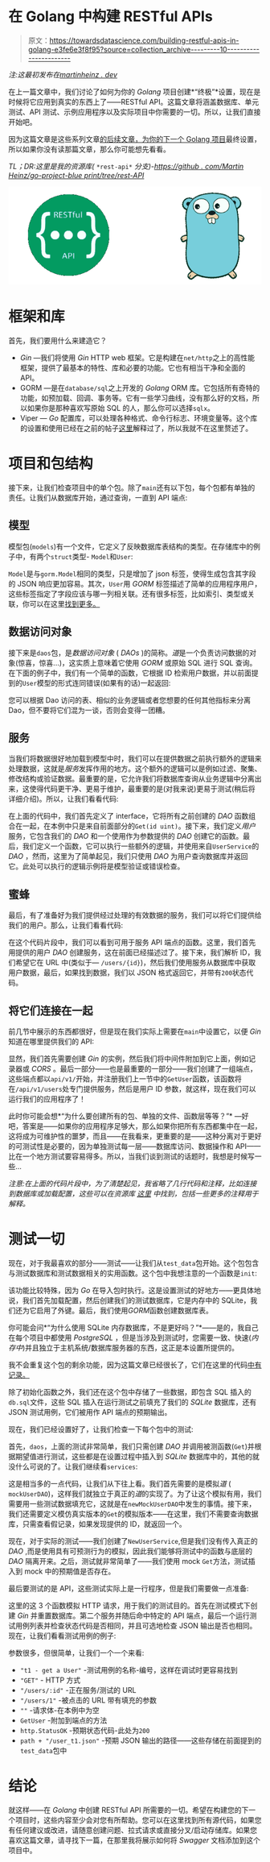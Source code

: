# 在 Golang 中构建 RESTful APIs

> 原文：<https://towardsdatascience.com/building-restful-apis-in-golang-e3fe6e3f8f95?source=collection_archive---------10----------------------->

*注:这最初发布在*[*martinheinz . dev*](https://martinheinz.dev/blog/8)

在上一篇文章中，我们讨论了如何为你的 *Golang* 项目创建*“终极”*设置，现在是时候将它应用到真实的东西上了——RESTful API。这篇文章将涵盖数据库、单元测试、API 测试、示例应用程序以及实际项目中你需要的一切。所以，让我们直接开始吧。

因为这篇文章是这些系列文章[的后续文章，为你的下一个 Golang 项目](/ultimate-setup-for-your-next-golang-project-1cc989ad2a96?source=friends_link&sk=2be68bb1ae993c17afc7d5c39a8be909)最终设置，所以如果你没有读那篇文章，那么你可能想先看看。

*TL；DR:这里是我的资源库(* `*rest-api*` *分支)-*[*https://github . com/Martin Heinz/go-project-blue print/tree/rest-API*](https://github.com/MartinHeinz/go-project-blueprint/tree/rest-api)

![](img/dfe9817c2e4caeeea82aa317c8a0646c.png)

# 框架和库

首先，我们要用什么来建造它？

*   *Gin* —我们将使用 *Gin* HTTP web 框架。它是构建在`net/http`之上的高性能框架，提供了最基本的特性、库和必要的功能。它也有相当干净和全面的 API。
*   GORM —是在`database/sql`之上开发的 *Golang* ORM 库。它包括所有奇特的功能，如预加载、回调、事务等。它有一些学习曲线，没有那么好的文档，所以如果你是那种喜欢写原始 SQL 的人，那么你可以选择`sqlx`。
*   Viper — *Go* 配置库，可以处理各种格式、命令行标志、环境变量等。这个库的设置和使用已经在之前的帖子[这里](/ultimate-setup-for-your-next-golang-project-1cc989ad2a96?source=friends_link&sk=2be68bb1ae993c17afc7d5c39a8be909)解释过了，所以我就不在这里赘述了。

# 项目和包结构

接下来，让我们检查项目中的单个包。除了`main`还有以下包，每个包都有单独的责任。让我们从数据库开始，通过查询，一直到 API 端点:

## 模型

模型包(`models`)有一个文件，它定义了反映数据库表结构的类型。在存储库中的例子中，有两个`struct`类型- `Model`和`User`:

`Model`是与`gorm.Model`相同的类型，只是增加了 json 标签，使得生成包含其字段的 JSON 响应更加容易。其次，`User`用 *GORM* 标签描述了简单的应用程序用户，这些标签指定了字段应该与哪一列相关联。还有很多标签，比如索引、类型或关联，你可以在这里[找到更多。](http://gorm.io/docs/models.html)

## 数据访问对象

接下来是`daos`包，是*数据访问对象* ( *DAOs* )的简称。*道*是一个负责访问数据的对象(惊喜，惊喜...)，这实质上意味着它使用 *GORM* 或原始 SQL 进行 SQL 查询。在下面的例子中，我们有一个简单的函数，它根据 ID 检索用户数据，并以前面提到的`User`模型的形式连同错误(如果有的话)一起返回:

您可以根据 Dao 访问的表、相似的业务逻辑或者您想要的任何其他指标来分离 Dao，但不要将它们混为一谈，否则会变得一团糟。

## 服务

当我们将数据很好地加载到模型中时，我们可以在提供数据之前执行额外的逻辑来处理数据，这就是*服务*发挥作用的地方。这个额外的逻辑可以是例如过滤、聚集、修改结构或验证数据。最重要的是，它允许我们将数据库查询从业务逻辑中分离出来，这使得代码更干净、更易于维护，最重要的是(对我来说)更易于测试(稍后将详细介绍)。所以，让我们看看代码:

在上面的代码中，我们首先定义了 interface，它将所有之前创建的 *DAO* 函数组合在一起，在本例中只是来自前面部分的`Get(id uint)`。接下来，我们定义*用户*服务，它包含我们的 *DAO* 和一个使用作为参数提供的 *DAO* 创建它的函数。最后，我们定义一个函数，它可以执行一些额外的逻辑，并使用来自`UserService`的 *DAO* ，然而，这里为了简单起见，我们只使用 *DAO* 为用户查询数据库并返回它。此处可以执行的逻辑示例将是模型验证或错误检查。

## 蜜蜂

最后，有了准备好为我们提供经过处理的有效数据的服务，我们可以将它们提供给我们的用户。那么，让我们看看代码:

在这个代码片段中，我们可以看到可用于服务 API 端点的函数。这里，我们首先用提供的用户 *DAO* 创建服务，这在前面已经描述过了。接下来，我们解析 ID，我们希望它在 URL 中(类似于— `/users/{id}`)，然后我们使用服务从数据库中获取用户数据，最后，如果找到数据，我们以 JSON 格式返回它，并带有`200`状态代码。

## 将它们连接在一起

前几节中展示的东西都很好，但是现在我们实际上需要在`main`中设置它，以便 *Gin* 知道在哪里提供我们的 API:

显然，我们首先需要创建 *Gin* 的实例，然后我们将中间件附加到它上面，例如记录器或 *CORS* 。最后一部分——也是最重要的一部分——我们创建了一组端点，这些端点都以`api/v1/`开始，并注册我们上一节中的`GetUser`函数，该函数将在`/api/v1/users`处专门提供服务，然后是用户 ID 参数，就这样，现在我们可以运行我们的应用程序了！

此时你可能会想*“为什么要创建所有的包、单独的文件、函数层等等？”* —好吧，答案是——如果你的应用程序足够大，那么如果你把所有东西都集中在一起，这将成为可维护性的噩梦，而且——在我看来，更重要的是——这种分离对于更好的可测试性是必要的，因为单独测试每一层——数据库访问、数据操作和 API——比在一个地方测试要容易得多。所以，当我们谈到测试的话题时，我想是时候写一些…

*注意:在上面的代码片段中，为了清楚起见，我省略了几行代码和注释，比如连接到数据库或加载配置，这些可以在资源库* [*这里*](https://github.com/MartinHeinz/go-project-blueprint/blob/rest-api/cmd/blueprint/main.go) *中找到，包括一些更多的注释用于解释。*

# 测试一切

现在，对于我最喜欢的部分——测试——让我们从`test_data`包开始。这个包包含与测试数据库和测试数据相关的实用函数。这个包中我想注意的一个函数是`init`:

该功能比较特殊，因为 *Go* 在导入包时执行。这是设置测试的好地方——更具体地说，我们首先加载配置，然后创建我们的测试数据库，它是内存中的 SQLite，我们还为它启用了外键。最后，我们使用*GORM*函数创建数据库表。

你可能会问*“为什么使用 SQLite 内存数据库，不是更好吗？”*——是的，我自己在每个项目中都使用 *PostgreSQL* ，但是当涉及到测试时，您需要一致、快速(*内存中*)并且独立于主机系统/数据库服务器的东西，这正是本设置所提供的。

我不会重复这个包的剩余功能，因为这篇文章已经很长了，它们在这里的代码[中有记录。](https://github.com/MartinHeinz/go-project-blueprint/blob/rest-api/cmd/blueprint/test_data/init.go)

除了初始化函数之外，我们还在这个包中存储了一些数据，即包含 SQL 插入的`db.sql`文件，这些 SQL 插入在运行测试之前填充了我们的 *SQLite* 数据库，还有 JSON 测试用例，它们被用作 API 端点的预期输出。

现在，我们已经设置好了，让我们检查一下每个包中的测试:

首先，`daos`，上面的测试非常简单，我们只需创建 *DAO* 并调用被测函数(`Get`)并根据期望值进行测试，这些都是在设置过程中插入到 *SQLite* 数据库中的，其他的就没什么可说的了。让我们继续看`services`:

这是相当多的一点代码，让我们从下往上看。我们首先需要的是模拟*道* ( `mockUserDAO`)，这样我们就独立于真正的*道*的实现了。为了让这个模拟有用，我们需要用一些测试数据填充它，这就是在`newMockUserDAO`中发生的事情。接下来，我们还需要定义模仿真实版本的`Get`的模拟版本——在这里，我们不需要查询数据库，只需查看假记录，如果发现提供的 ID，就返回一个。

现在，对于实际的测试——我们创建了`NewUserService`,但是我们没有传入真正的 *DAO* ,而是使用具有可预测行为的模拟，因此我们能够将测试中的函数与底层的 *DAO* 隔离开来。之后，测试就非常简单了——我们使用 mock `Get`方法，测试插入到 mock 中的预期值是否存在。

最后要测试的是 API，这些测试实际上是一行程序，但是我们需要做一点准备:

这里的这 3 个函数模拟 HTTP 请求，用于我们的测试目的。首先在测试模式下创建 *Gin* 并重置数据库。第二个服务并随后命中特定的 API 端点，最后一个运行测试用例列表并检查状态代码是否相同，并且可选地检查 JSON 输出是否也相同。现在，让我们看看测试用例的例子:

参数很多，但很简单，让我们一个一个来看:

*   `"t1 - get a User"` -测试用例的名称-编号，这样在调试时更容易找到
*   `"GET"` - HTTP 方式
*   `"/users/:id"` -正在服务/测试的 URL
*   `"/users/1"` -被点击的 URL 带有填充的参数
*   `""` -请求体-在本例中为空
*   `GetUser` -附加到端点的方法
*   `http.StatusOK` -预期状态代码-此处为`200`
*   `path + "/user_t1.json"` -预期 JSON 输出的路径——这些存储在前面提到的`test_data`包中

# 结论

就这样——在 *Golang* 中创建 RESTful API 所需要的一切。希望在构建您的下一个项目时，这些内容至少会对您有所帮助。您可以在这里找到所有源代码，如果您有任何建议或改进，请随意创建问题、拉式请求或直接分叉/启动存储库。如果您喜欢这篇文章，请寻找下一篇，在那里我将展示如何将 *Swagger* 文档添加到这个项目中。